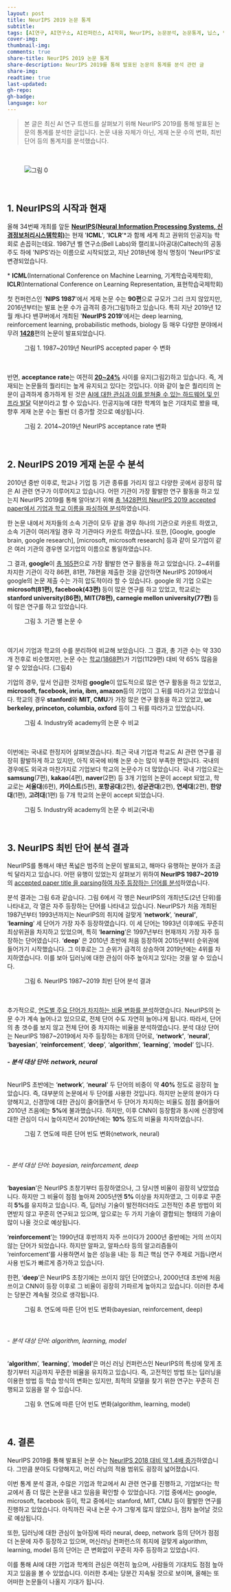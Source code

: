 ```yaml
---
layout: post
title: NeurIPS 2019 논문 통계
subtitle:
tags: [AI연구, AI연구소, AI컨퍼런스, AI학회, NeurIPS, 논문분석, 논문통계, 닙스, 연구분석, 연구트렌드, 이스트소프트, 인공지능연구, 인공지능연구소, 인공지능컨퍼런스, 인공지능학회, 줌인터넷]
cover-img:
thumbnail-img:
comments: true
share-title: NeurIPS 2019 논문 통계
share-description: NeurIPS 2019를 통해 발표된 논문의 통계를 분석 관련 글
share-img: 
readtime: true
last-updated:
gh-repo:
gh-badge:
language: kor
---
```


<!-- wp:quote -->
<blockquote class="wp-block-quote"><p>본 글은 최신 AI 연구 트렌드를 살펴보기 위해 NeurIPS 2019를 통해 발표된 논문의 통계를 분석한 글입니다. 논문 내용 자체가 아닌, 게재 논문 수의 변화, 최빈 단어 등의 통계치를 분석했습니다.</p></blockquote>
<!-- /wp:quote -->

<!-- wp:spacer {"height":20} -->
<div style="height:20px" aria-hidden="true" class="wp-block-spacer"></div>
<!-- /wp:spacer -->

<!-- wp:image {"align":"center"} -->
<div class="wp-block-image"><figure class="aligncenter"><img src="https://user-images.githubusercontent.com/60768732/75366969-e8dfa900-5902-11ea-953d-64efa587fdec.png" alt="그림 0"/></figure></div>
<!-- /wp:image -->

<!-- wp:spacer {"height":20} -->
<div style="height:20px" aria-hidden="true" class="wp-block-spacer"></div>
<!-- /wp:spacer -->

<!-- wp:heading -->
<h2><strong>1. NeurIPS의 시작과 현재</strong></h2>
<!-- /wp:heading -->

<!-- wp:paragraph -->
<p>올해 34번째 개최를 앞둔 <strong><span style="text-decoration: underline;">NeurIPS(Neural Information Processing Systems, 신경정보처리시스템학회)</span></strong>는 현재 '<strong>ICML</strong>', '<strong>ICLR</strong>'*과 함께 세계 최고 권위의 인공지능 학회로 손꼽히는데요. 1987년 벨 연구소(Bell Labs)와 캘리포니아공대(Caltech)의 공동 주도 하에 'NIPS'라는 이름으로  시작되었고, 지난 2018년에 정식 명칭이 'NeurIPS'로 변경되었습니다.</p>
<!-- /wp:paragraph -->

<!-- wp:paragraph -->
<p>* <strong>ICML</strong>(International Conference on Machine Learning, 기계학습국제학회), <strong>ICLR</strong>(International Conference on Learning Representation, 표현학습국제학회)</p>
<!-- /wp:paragraph -->

<!-- wp:paragraph -->
<p>첫 컨퍼런스인 '<strong>NIPS 1987</strong>'에서 게재 논문 수는 <strong>90편</strong>으로 규모가 그리 크지 않았지만, 2016년부터는 발표 논문 수가 급격히 증가(그림1)하고 있습니다. 특히 지난 2019년 12월 캐나다 밴쿠버에서 개최된 '<strong>NeurIPS 2019</strong>'에서는 deep learning, reinforcement learning, probabilistic methods, biology 등 매우 다양한 분야에서  무려 <strong><span style="text-decoration: underline;">1428</span></strong>편의 논문이 발표되었습니다.</p>
<!-- /wp:paragraph -->

<!-- wp:image {"id":836,"align":"center"} -->
<div class="wp-block-image"><figure class="aligncenter"><img src="https://blog.est.ai/wp-content/uploads/2020/04/그림1-2.png" alt="" class="wp-image-836"/><figcaption>   그림 1. 1987~2019년 NeurIPS accepted paper 수 변화</figcaption></figure></div>
<!-- /wp:image -->

<!-- wp:spacer {"height":20} -->
<div style="height:20px" aria-hidden="true" class="wp-block-spacer"></div>
<!-- /wp:spacer -->

<!-- wp:paragraph -->
<p>반면, <strong>acceptance rate</strong>는 여전히<strong> <span style="text-decoration: underline;">20~24%</span></strong> 사이를 유지(그림2)하고 있습니다. 즉, 게재되는 논문들의 퀄리티는 높게 유지되고 있다는 것입니다. 이와 같이 높은 퀄리티의 논문이 급격하게 증가하게 된 것은 <span style="text-decoration: underline;">AI에 대한 관심과 이를 받쳐줄 수 있는 하드웨어 및 인프라 발달</span> 덕분이라고 할 수 있습니다. 인공지능에 대한 학계의 높은 기대치로 봤을 때, 향후 게재 논문 수는 훨씬 더 증가할 것으로 예상됩니다.</p>
<!-- /wp:paragraph -->

<!-- wp:image {"id":838,"align":"center"} -->
<div class="wp-block-image"><figure class="aligncenter"><img src="https://blog.est.ai/wp-content/uploads/2020/04/image-1.png" alt="" class="wp-image-838"/><figcaption>   그림 2. 2014~2019년 NeurIPS acceptance rate 변화  </figcaption></figure></div>
<!-- /wp:image -->

<!-- wp:spacer {"height":20} -->
<div style="height:20px" aria-hidden="true" class="wp-block-spacer"></div>
<!-- /wp:spacer -->

<!-- wp:heading -->
<h2>2. <strong>NeurIPS 2019 </strong>게재 논문 수 분석</h2>
<!-- /wp:heading -->

<!-- wp:paragraph -->
<p> 2010년 중반 이후로, 학교나 기업 등 기관 종류를 가리지 않고 다양한 곳에서 굉장히 많은 AI 관련 연구가 이루어지고 있습니다. 어떤 기관이 가장 활발한 연구 활동을 하고 있는지 NeurIPS 2019를 통해 알아보기 위해 <span style="text-decoration: underline;">총 1428편의 NeurIPS 2019 accepted paper에서 기업과 학교 이름을 파싱하여 분석</span>하였습니다.</p>
<!-- /wp:paragraph -->

<!-- wp:paragraph -->
<p>한 논문 내에서 저자들의 소속 기관이 모두 같을 경우 하나의 기관으로 카운트 하였고, 소속 기관이 여러개일 경우 각 기관마다 카운트 하였습니다. 또한, [Google, google brain, google research], [microsoft, microsoft research] 등과 같이 모기업이 같은 여러 기관의 경우엔 모기업의 이름으로 통일하였습니다.</p>
<!-- /wp:paragraph -->

<!-- wp:paragraph -->
<p>그 결과, <strong>google</strong>이 <span style="text-decoration: underline;">총 165편</span>으로 가장 활발한 연구 활동을 하고 있었습니다. 2~4위를 차지한 기관이 각각 86편, 81편, 78편을 제출한 것을 감안하면 NeurIPS 2019에서 google의 논문 제출 수는 가히 압도적이라 할 수 있습니다. google 외 기업 으로는<strong> microsoft(81편), facebook(43편) </strong>등이 많은 연구를 하고 있었고, 학교로는 <strong>stanford university(86편), MIT(78편), carnegie mellon university(77편) </strong>등이 많은 연구를 하고 있었습니다.</p>
<!-- /wp:paragraph -->

<!-- wp:image {"id":839,"align":"center"} -->
<div class="wp-block-image"><figure class="aligncenter"><img src="https://blog.est.ai/wp-content/uploads/2020/04/image-2.png" alt="" class="wp-image-839"/><figcaption> 그림 3. 기관 별 논문 수 </figcaption></figure></div>
<!-- /wp:image -->

<!-- wp:spacer {"height":20} -->
<div style="height:20px" aria-hidden="true" class="wp-block-spacer"></div>
<!-- /wp:spacer -->

<!-- wp:paragraph -->
<p>여기서 기업과 학교의 수를 분리하여 비교해 보았습니다. 그 결과, 총 기관 수는 약 330개 전후로 비슷했지만, 논문 수는 <span style="text-decoration: underline;">학교(1868편)</span>가 기업(1129편) 대비 약 65% 많음을 알 수 있었습니다. (그림4)</p>
<!-- /wp:paragraph -->

<!-- wp:paragraph -->
<p>기업의 경우, 앞서 언급한 것처럼 <strong>google</strong>이 압도적으로 많은 연구 활동을 하고 있었고, <strong>microsoft, facebook, inria, ibm, amazon</strong>등의 기업이 그 뒤를 따라가고 있었습니다. 학교의 경우<strong> stanford</strong>와 <strong>MIT, CMU</strong>가 가장 많은 연구 활동을 하고 있었고,<strong> uc berkeley, princeton, columbia, oxford</strong> 등이 그 뒤를 따라가고 있었습니다.</p>
<!-- /wp:paragraph -->

<!-- wp:image {"id":849} -->
<figure class="wp-block-image"><img src="https://blog.est.ai/wp-content/uploads/2020/04/image-12.png" alt="" class="wp-image-849"/><figcaption>   그림 4. Industry와 academy의 논문 수 비교</figcaption></figure>
<!-- /wp:image -->

<!-- wp:spacer {"height":20} -->
<div style="height:20px" aria-hidden="true" class="wp-block-spacer"></div>
<!-- /wp:spacer -->

<!-- wp:paragraph -->
<p>이번에는 국내로 한정지어 살펴보겠습니다. 최근 국내 기업과 학교도 AI 관련 연구를 굉장히 활발하게 하고 있지만, 아직 외국에 비해 논문 수는 많이 부족한 편입니다. 국내의 경우에도 외국과 마찬가지로 기업보다 학교의 논문수가 더 많았습니다. 국내 기업으로는 <strong>samsung</strong>(7편), <strong>kakao</strong>(4편), <strong>naver</strong>(2편) 등 3개 기업의 논문이 accept 되었고, 학교로는 <strong>서울대</strong>(6편), <strong>카이스트</strong>(5편), <strong>포항공대</strong>(2편), <strong>성균관대</strong>(2편), <strong>연세대</strong>(2편), <strong>한양대</strong>(1편), <strong>고려대</strong>(1편) 등 7개 학교의 논문이 accept 되었습니다.</p>
<!-- /wp:paragraph -->

<!-- wp:image {"id":848,"align":"center"} -->
<div class="wp-block-image"><figure class="aligncenter"><img src="https://blog.est.ai/wp-content/uploads/2020/04/image-11.png" alt="" class="wp-image-848"/><figcaption>  그림 5. Industry와 academy의 논문 수 비교(국내)  </figcaption></figure></div>
<!-- /wp:image -->

<!-- wp:spacer {"height":20} -->
<div style="height:20px" aria-hidden="true" class="wp-block-spacer"></div>
<!-- /wp:spacer -->

<!-- wp:heading -->
<h2>3. NeurIPS 최빈 단어 분석 결과</h2>
<!-- /wp:heading -->

<!-- wp:paragraph -->
<p>NeurIPS를 통해서 매년 폭넓은 범주의 논문이 발표되고, 해마다 유행하는 분야가 조금씩 달라지고 있습니다. 어떤 유행이 있었는지 살펴보기 위하여 <strong>NeurIPS 1987~2019</strong> 의 <span style="text-decoration: underline;">accepted paper title 을 parsing하여 자주 등장하는 단어를 분석</span>하였습니다.</p>
<!-- /wp:paragraph -->

<!-- wp:paragraph -->
<p>분석 결과는 그림 6과 같습니다. 그림 6에서 각 행은 NeurIPS의 개최년도(2년 단위)를 나타내고, 각 열은 자주 등장하는 단어를 나타내고 있습니다. NeurIPS가 처음 개최된 1987년부터 1993년까지는 NeurIPS의 취지에 걸맞게 ‘<strong>network</strong>’, ‘<strong>neural’</strong>, ‘<strong>learning</strong>’ 세 단어가 가장 자주 등장하였습니다. 이 세 단어는 1993년 이후에도 꾸준히 최상위권을 차지하고 있었으며, 특히 ‘<strong>learning</strong>’은 1997년부터 현재까지 가장 자주 등장하는 단어였습니다. ‘<strong>deep</strong>’ 은 2010년 초반에 처음 등장하여 2015년부터 순위권에 들어가기 시작했습니다. 그 이후로는 그 순위가 급격히 상승하여 2019년에는 4위를 차지하였습니다. 이를 보아 딥러닝에 대한 관심이 아주 높아지고 있다는 것을 알 수 있습니다.</p>
<!-- /wp:paragraph -->

<!-- wp:image {"id":842,"align":"center"} -->
<div class="wp-block-image"><figure class="aligncenter"><img src="https://blog.est.ai/wp-content/uploads/2020/04/image-5.png" alt="" class="wp-image-842"/><figcaption> 그림 6. NeurIPS 1987~2019 최빈 단어 분석 결과 </figcaption></figure></div>
<!-- /wp:image -->

<!-- wp:spacer {"height":20} -->
<div style="height:20px" aria-hidden="true" class="wp-block-spacer"></div>
<!-- /wp:spacer -->

<!-- wp:paragraph -->
<p>추가적으로, <span style="text-decoration: underline;">연도별 주요 단어가 차지하는 비율 변화를 분석</span>하였습니다. NeurIPS의 논문 수가 계속 늘어나고 있으므로, 전체 단어 수도 자연히 늘어나게 됩니다. 따라서, 단어의 총 갯수를 보지 않고 전체 단어 중 차지하는 비율을 분석하였습니다. 분석 대상 단어는 NeurIPS 1987~2019에서 자주 등장하는 8개의 단어로, ‘<strong>network’</strong>,  ‘<strong>neural</strong>’,  ‘<strong>bayesian</strong>’, ‘<strong>reinforcement</strong>’, ‘<strong>deep</strong>’,  ‘<strong>algorithm</strong>’,  ‘<strong>learning</strong>’,  ‘<strong>model</strong>’ 입니다.</p>
<!-- /wp:paragraph -->

<!-- wp:heading {"level":6} -->
<h6><strong>- 분석 대상 단어: network, neural</strong></h6>
<!-- /wp:heading -->

<!-- wp:paragraph -->
<p>NeurIPS 초반에는 ‘<strong>network</strong>’, ‘<strong>neural</strong>’ 두 단어의 비중이 약 <strong>40%</strong> 정도로 굉장히 높았습니다. 즉, 대부분의 논문에서 두 단어를 사용한 것입니다. 하지만 논문의 분야가 다양해지고, 신경망에 대한 관심이 줄어들면서 두 단어가 차지하는 비율도 점점 줄어들어 2010년 즈음에는 <strong>5%</strong>에 불과했습니다. 하지만, 이후 CNN이 등장함과 동시에 신경망에 대한 관심이 다시 높아지면서 2019년에는 <strong>10% </strong>정도의 비율을 차지하였습니다.</p>
<!-- /wp:paragraph -->

<!-- wp:image {"id":843,"align":"center"} -->
<div class="wp-block-image"><figure class="aligncenter"><img src="https://blog.est.ai/wp-content/uploads/2020/04/image-6.png" alt="" class="wp-image-843"/><figcaption> 그림 7. 연도에 따른 단어 빈도 변화(network, neural) </figcaption></figure></div>
<!-- /wp:image -->

<!-- wp:spacer {"height":20} -->
<div style="height:20px" aria-hidden="true" class="wp-block-spacer"></div>
<!-- /wp:spacer -->

<!-- wp:heading {"level":6} -->
<h6>- 분석 대상 단어: bayesian, reinforcement, deep </h6>
<!-- /wp:heading -->

<!-- wp:paragraph -->
<p>‘<strong>bayesian</strong>’은 NeurIPS 초창기부터 등장하였으나, 그 당시엔 비율이 굉장히 낮았었습니다. 하지만 그 비율이 점점 높아져 2005년엔<strong> 5% </strong>이상을 차지하였고, 그 이후로 꾸준히<strong> 5%</strong>를 유지하고 있습니다. 즉, 딥러닝 기술이 발전하더라도 고전적인 추론 방법이 외면받지 않고 꾸준히 연구되고 있으며, 앞으로는 두 가지 기술이 결합되는 형태의 기술이 많이 나올 것으로 예상됩니다.</p>
<!-- /wp:paragraph -->

<!-- wp:paragraph -->
<p>‘<strong>reinforcement</strong>’는 1990년대 후반까지 자주 쓰이다가 2000년 중반에는 거의 쓰이지 않는 단어가 되었습니다. 하지만 알파고, 알파스타 등의 알고리즘들이 ‘reinforcement’를 사용하면서 높은 성능을 내는 등 최근 핵심 연구 주제로 거듭나면서 사용 빈도가 빠르게 증가하고 있습니다.</p>
<!-- /wp:paragraph -->

<!-- wp:paragraph -->
<p>한편, ‘<strong>deep</strong>’은 NeurIPS 초창기에는 쓰이지 않던 단어였으나, 2000년대 초반에 처음 쓰이고 CNN이 등장 이후로 그 비율이 굉장히 가파르게 높아지고 있습니다. 이러한 추세는 당분간 계속될 것으로 생각됩니다.</p>
<!-- /wp:paragraph -->

<!-- wp:image {"id":844,"align":"center"} -->
<div class="wp-block-image"><figure class="aligncenter"><img src="https://blog.est.ai/wp-content/uploads/2020/04/image-7.png" alt="" class="wp-image-844"/><figcaption> 그림 8. 연도에 따른 단어 빈도 변화(bayesian, reinforcement, deep) </figcaption></figure></div>
<!-- /wp:image -->

<!-- wp:spacer {"height":20} -->
<div style="height:20px" aria-hidden="true" class="wp-block-spacer"></div>
<!-- /wp:spacer -->

<!-- wp:heading {"level":6} -->
<h6>- 분석 대상 단어: algorithm, learning, model </h6>
<!-- /wp:heading -->

<!-- wp:paragraph -->
<p>‘<strong>algorithm</strong>’, ‘<strong>learning</strong>’, ‘<strong>model</strong>’은 머신 러닝 컨퍼런스인 NeurIPS의 특성에 맞게 초창기부터 지금까지 꾸준한 비율을 유지하고 있습니다. 즉, 고전적인 방법 또는 딥러닝을 이용한 방법 등 학습 방식의 변화는 있지만, 최적의 모델을 찾기 위한 연구는 꾸준히 진행되고 있음을 알 수 있습니다.</p>
<!-- /wp:paragraph -->

<!-- wp:image {"id":846,"align":"center"} -->
<div class="wp-block-image"><figure class="aligncenter"><img src="https://blog.est.ai/wp-content/uploads/2020/04/image-9.png" alt="" class="wp-image-846"/><figcaption> 그림 9. 연도에 따른 단어 빈도 변화(algorithm, learning, model) </figcaption></figure></div>
<!-- /wp:image -->

<!-- wp:spacer {"height":20} -->
<div style="height:20px" aria-hidden="true" class="wp-block-spacer"></div>
<!-- /wp:spacer -->

<!-- wp:heading -->
<h2>4. 결론</h2>
<!-- /wp:heading -->

<!-- wp:paragraph -->
<p>NeurIPS 2019를 통해 발표된 논문 수는 <span style="text-decoration: underline;">NeurIPS 2018 대비 약 1.4배 증가</span>하였습니다. 그만큼 분야도 다양해지고, 머신 러닝의 적용 범위도 굉장히 넓어졌습니다.</p>
<!-- /wp:paragraph -->

<!-- wp:paragraph -->
<p>이번 통계 분석 결과, 수많은 기업과 학교에서 AI 관련 연구를 진행하고, 기업보다는 학교에서 좀 더 많은 논문을 내고 있음을 확인할 수 있었습니다. 기업 중에서는 google, microsoft, facebook 등이, 학교 중에서는 stanford, MIT, CMU 등이 활발한 연구를 진행하고 있었습니다. 아직까진 국내 논문 수가 그렇게 많지 않았으나, 점차 늘어날 것으로 예상됩니다.</p>
<!-- /wp:paragraph -->

<!-- wp:paragraph -->
<p>또한, 딥러닝에 대한 관심이 높아짐에 따라 neural, deep, network 등의 단어가 점점 더 논문에 자주 등장하고 있으며, 머신러닝 컨퍼런스의 취지에 걸맞게 algorithm, learning, model 등의 단어는 큰 변화없이 꾸준히 자주 등장하고 있었습니다.</p>
<!-- /wp:paragraph -->

<!-- wp:paragraph -->
<p>이를 통해 AI에 대한 기업과 학계의 관심은 여전히 높으며, 사람들의 기대치도 점점 높아지고 있음을 볼 수 있었습니다. 이러한 추세는 당분간 지속될 것으로 보이며, 올해는 또 어떠한 논문들이 나올지 기대가 됩니다.</p>
<!-- /wp:paragraph -->

<!-- wp:spacer {"height":20} -->
<div style="height:20px" aria-hidden="true" class="wp-block-spacer"></div>
<!-- /wp:spacer -->